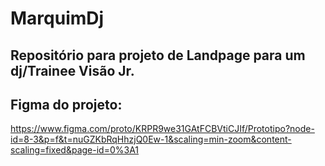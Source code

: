 # MarquimDj
Repositório para projeto de Landpage para um dj/Trainee Visão Jr.
---
## Figma do projeto:
https://www.figma.com/proto/KRPR9we31GAtFCBVtiCJIf/Prototipo?node-id=8-3&p=f&t=nuGZKbRqHhzjQ0Ew-1&scaling=min-zoom&content-scaling=fixed&page-id=0%3A1
